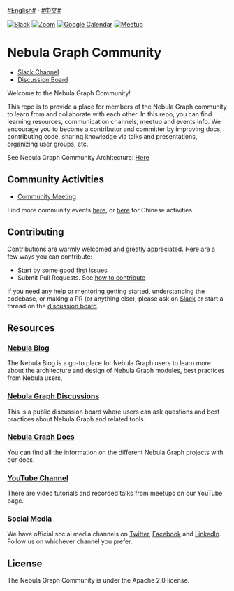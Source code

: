 [#English#](https://github.com/vesoft-inc/nebula-community) · [#中文#](https://github.com/vesoft-inc/nebula-community/tree/master/zh-Hans) 

[![Slack](https://img.shields.io/badge/Meetup-9F2B68?style=for-the-badge&logo=slack&logoColor=white)](https://join.slack.com/t/nebulagraph/shared_invite/zt-7ybejuqa-NCZBroh~PCh66d9kOQj45g) [![Zoom](https://img.shields.io/badge/Zoom-2D8CFF?style=for-the-badge&logo=zoom&logoColor=white)](https://us02web.zoom.us/meeting/register/tZ0rcuypqDMvGdLuIm4VprTlx96wrEf062SH) [![Google Calendar](https://img.shields.io/badge/Calander-4285F4?style=for-the-badge&logo=google&logoColor=white)](https://calendar.google.com/calendar/u/0?cid=Z29mbGttamM3ZTVlZ2hpazI2cmNlNXVnZThAZ3JvdXAuY2FsZW5kYXIuZ29vZ2xlLmNvbQ) [![Meetup](https://img.shields.io/badge/Meetup-FF0000?style=for-the-badge&logo=meetup&logoColor=white)](https://www.meetup.com/nebulagraph/events/287180186?utm_medium=referral&utm_campaign=share-btn_savedevents_share_modal&utm_source=link)

# Nebula Graph Community

- [Slack Channel](https://join.slack.com/t/nebulagraph/shared_invite/zt-7ybejuqa-NCZBroh~PCh66d9kOQj45g)
- [Discussion Board](https://github.com/vesoft-inc/nebula/discussions)

Welcome to the Nebula Graph Community!

This repo is to provide a place for members of the Nebula Graph community to learn from and collaborate with each other. In this repo, you can find learning resources, communication channels, meetup and events info. We encourage you to become a contributor and committer by improving docs, contributing code, sharing knowledge via talks and presentations, organizing user groups, etc.

See Nebula Graph Community Architecture: [Here](https://github.com/vesoft-inc/nebula-community/blob/master/nebula-community-architecture)

## Community Activities

- [Community Meeting](https://github.com/vesoft-inc/nebula-community/wiki)

Find more community events [here](https://nebula-graph.io/activity/), or [here](https://nebula-graph.com.cn/activity/) for Chinese activities.

## Contributing

Contributions are warmly welcomed and greatly appreciated. Here are a few ways you can contribute:

- Start by some [good first issues](https://github.com/vesoft-inc/nebula/issues?q=is%3Aissue+is%3Aopen+label%3A%22good+first+issue%22)
- Submit Pull Requests. See [how to contribute](https://github.com/vesoft-inc/nebula-community/blob/master/Contributors/how-to-contribute.md)

If you need any help or mentoring getting started, understanding the codebase, or making a PR (or anything else), please ask on [Slack](https://join.slack.com/t/nebulagraph/shared_invite/zt-7ybejuqa-NCZBroh~PCh66d9kOQj45g) or start a thread on the [discussion board](https://github.com/vesoft-inc/nebula/discussions).

## Resources

### [Nebula Blog](https://nebula-graph.io/posts)
The Nebula Blog is a go-to place for Nebula Graph users to learn more about the architecture and design of Nebula Graph modules, best practices from Nebula users, 

### [Nebula Graph Discussions](https://github.com/vesoft-inc/nebula/discussions)

This is a public discussion board where users can ask questions and best practices about Nebula Graph and related tools.

### [Nebula Graph Docs](https://docs.nebula-graph.io/)

You can find all the information on the different Nebula Graph projects with our docs.

### [YouTube Channel](https://www.youtube.com/channel/UC73V8q795eSEMxDX4Pvdwmw)

There are video tutorials and recorded talks from meetups on our YouTube page.

### Social Media

We have official social media channels on [Twitter](https://twitter.com/NebulaGraph), [Facebook](https://www.facebook.com/NebulaGraph/) and [LinkedIn](https://www.linkedin.com/company/30897126). Follow us on whichever channel you prefer.

## License

The Nebula Graph Community is under the Apache 2.0 license. 
